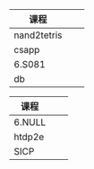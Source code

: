 | 课程        |      |      |
| ----------- | ---- | ---- |
| nand2tetris |      |      |
| csapp       |      |      |
| 6.S081      |      |      |
| db          |      |      |

| 课程   |      |      |
| ------ | ---- | ---- |
|6.NULL |      |      |
| htdp2e |      |      |
| SICP   |      |      |
